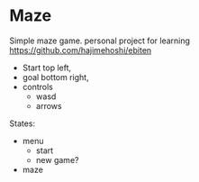 # Maze

Simple maze game. personal project for learning https://github.com/hajimehoshi/ebiten

- Start top left, 
- goal bottom right,
- controls
    - wasd
    - arrows

States:
- menu
    - start
    - new game?
- maze
